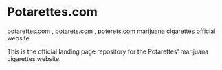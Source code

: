# Potarettes.com
potarettes.com , potarets.com , poterets.com marijuana cigarettes official website

This is the official landing page repository for the Potarettes' marijuana cigarettes website. 
